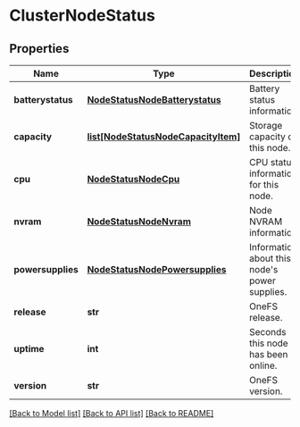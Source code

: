 # ClusterNodeStatus

## Properties
Name | Type | Description | Notes
------------ | ------------- | ------------- | -------------
**batterystatus** | [**NodeStatusNodeBatterystatus**](NodeStatusNodeBatterystatus.md) | Battery status information. | [optional] 
**capacity** | [**list[NodeStatusNodeCapacityItem]**](NodeStatusNodeCapacityItem.md) | Storage capacity of this node. | [optional] 
**cpu** | [**NodeStatusNodeCpu**](NodeStatusNodeCpu.md) | CPU status information for this node. | [optional] 
**nvram** | [**NodeStatusNodeNvram**](NodeStatusNodeNvram.md) | Node NVRAM information. | [optional] 
**powersupplies** | [**NodeStatusNodePowersupplies**](NodeStatusNodePowersupplies.md) | Information about this node&#39;s power supplies. | [optional] 
**release** | **str** | OneFS release. | [optional] 
**uptime** | **int** | Seconds this node has been online. | [optional] 
**version** | **str** | OneFS version. | [optional] 

[[Back to Model list]](../README.md#documentation-for-models) [[Back to API list]](../README.md#documentation-for-api-endpoints) [[Back to README]](../README.md)


